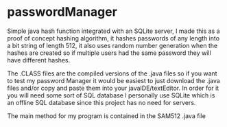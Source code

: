 # passwordManager
Simple java hash function integrated with an SQLite server, I made this as a proof of concept hashing algorithm, it hashes passwords of any length 
into a bit string of length 512, it also uses random number generation when the hashes are created so if multiple users had the same
password they will have different hashes.

The .CLASS files are the compiled versions of the .java files so if you want to test my password Manager it would be easiest to just download the .java files and/or copy and paste them into your javaIDE/textEditor. In order for it you will need some sort of SQL database
I personally use SQLite which is an offline SQL database since this project has no need for servers. 

The main method for my program is contained in the SAM512 .java file
